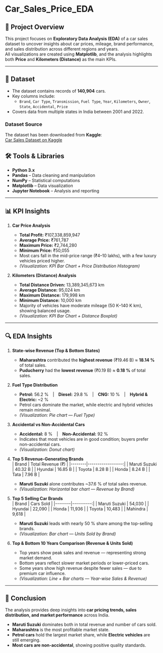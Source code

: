 # Car_Sales_Price_EDA

## 📘 Project Overview
This project focuses on **Exploratory Data Analysis (EDA)** of a car sales dataset to uncover insights about car prices, mileage, brand performance, and sales distribution across different regions and years.  
All visualizations are created using **Matplotlib**, and the analysis highlights both **Price** and **Kilometers (Distance)** as the main KPIs.

---

## 🧩 Dataset
- The dataset contains records of **140,904** cars.
- Key columns include:
  - `Brand`, `Car Type`, `Transmission`, `Fuel Type`, `Year`, `Kilometers`, `Owner`, `State`, `Accidental`, `Price`
- Covers data from multiple states in India between 2001 and 2022.

### Dataset Source
The dataset has been downloaded from **Kaggle**:  
[Car Sales Dataset on Kaggle](https://www.kaggle.com/datasets/milapgohil/car-dataset)

## 🛠 Tools & Libraries
- **Python 3.x**
- **Pandas** – Data cleaning and manipulation  
- **NumPy** – Statistical computations  
- **Matplotlib** – Data visualization  
- **Jupyter Notebook** – Analysis and reporting  

---

## 📊 KPI Insights

1. **Car Price Analysis**
   - **Total Profit:** ₹107,338,859,947  
   - **Average Price:** ₹761,787  
   - **Maximum Price:** ₹2,744,280  
   - **Minimum Price:** ₹50,055  
   - Most cars fall in the mid-price range (₹4–10 lakhs), with a few luxury vehicles priced higher.  
   - *(Visualization: KPI Bar Chart + Price Distribution Histogram)*  

2. **Kilometers (Distance) Analysis**
   - **Total Distance Driven:** 13,389,345,673 km  
   - **Average Distance:** 95,024 km  
   - **Maximum Distance:** 179,998 km  
   - **Minimum Distance:** 10,000 km  
   - Majority of vehicles have moderate mileage (50 K–140 K km), showing balanced usage.  
   - *(Visualization: KPI Bar Chart + Distance Boxplot)*  

---

## 🔍 EDA Insights

1. **State-wise Revenue (Top & Bottom States)**  
   - **Maharashtra** contributed the **highest revenue** (₹19.46 B) ≈ **18.14 %** of total sales.  
   - **Puducherry** had the **lowest revenue** (₹0.19 B) ≈ **0.18 %** of total sales.  
     

2. **Fuel Type Distribution**  
   - **Petrol:** 56.2 % | **Diesel:** 29.8 % | **CNG:** 10 % | **Hybrid & Electric:** ~2 %  
   - Petrol cars dominate the market, while electric and hybrid vehicles remain minimal.  
   - *(Visualization: Pie chart — Fuel Type)*  

3. **Accidental vs Non-Accidental Cars**  
   - **Accidental:** 8 % | **Non-Accidental:** 92 %  
   - Indicates that most vehicles are in good condition; buyers prefer non-accidental cars.  
   - *(Visualization: Donut chart)*  

4. **Top 5 Revenue-Generating Brands**  
   | Brand | Total Revenue (₹) |
   |--------|------------------:|
   | Maruti Suzuki | 40.32 B |
   | Hyundai | 16.85 B |
   | Toyota | 8.28 B |
   | Honda | 8.24 B |
   | Tata | 7.96 B |
   - **Maruti Suzuki** alone contributes ~37.6 % of total sales revenue.  
   - *(Visualization: Horizontal bar chart — Revenue by Brand)*  

5. **Top 5 Selling Car Brands**  
   | Brand | Cars Sold |
   |--------|----------:|
   | Maruti Suzuki | 54,030 |
   | Hyundai | 22,090 |
   | Honda | 11,936 |
   | Toyota | 10,483 |
   | Mahindra | 9,618 |
   - **Maruti Suzuki** leads with nearly 50 % share among the top-selling brands.  
   - *(Visualization: Bar chart — Units Sold by Brand)*  

6. **Top & Bottom 10 Years Comparison (Revenue & Units Sold)**  
   - Top years show peak sales and revenue — representing strong market demand.  
   - Bottom years reflect slower market periods or lower-priced cars.  
   - Some years show high revenue despite fewer sales — due to premium car influence.  
   - *(Visualization: Line + Bar charts — Year-wise Sales & Revenue)*  

---

## 🧠 Conclusion
The analysis provides deep insights into **car pricing trends, sales distribution, and market performance** across India.  
- **Maruti Suzuki** dominates both in total revenue and number of cars sold.  
- **Maharashtra** is the most profitable market state.  
- **Petrol cars** hold the largest market share, while **Electric vehicles** are still emerging.  
- **Most cars are non-accidental**, showing positive quality standards.  



